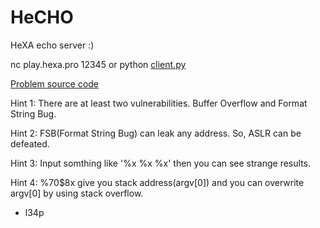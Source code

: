 # HeCHO

HeXA echo server :)

nc play.hexa.pro 12345 or python <a href="https://gist.github.com/L34p/29ff67203755b70e08a1">client.py</a>

<a href="https://gist.github.com/L34p/b9f3df6385ae67c4ce9a">Problem source  code</a>


Hint 1: There are at least two vulnerabilities. Buffer Overflow and Format String Bug.

Hint 2: FSB(Format String Bug) can leak any address. So, ASLR can be defeated.

Hint 3: Input somthing like '%x %x %x' then you can see strange results.

Hint 4: %70$8x give you stack address(argv[0]) and you can overwrite argv[0] by using stack overflow.

- l34p
